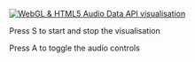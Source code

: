 [![WebGL & HTML5 Audio Data API visualisation](http://github.com/robhawkes/webgl-html5-audio-visualiser/raw/master/screenshot.jpg)](http://robhawkes.github.com/webgl-html5-audio-visualiser/)

Press S to start and stop the visualisation

Press A to toggle the audio controls